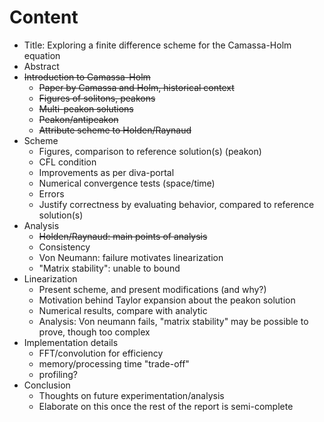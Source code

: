 Content
=======

- Title: Exploring a finite difference scheme for the Camassa-Holm equation
- Abstract
- ~~Introduction to Camassa-Holm~~
    - ~~Paper by Camassa and Holm, historical context~~
    - ~~Figures of solitons, peakons~~
    - ~~Multi-peakon solutions~~
    - ~~Peakon/antipeakon~~
    - ~~Attribute scheme to Holden/Raynaud~~
- Scheme
    - Figures, comparison to reference solution(s) (peakon)
    - CFL condition
    - Improvements as per diva-portal
    - Numerical convergence tests (space/time)
    - Errors
    - Justify correctness by evaluating behavior, compared to reference solution(s)
- Analysis
    - ~~Holden/Raynaud: main points of analysis~~
    - Consistency
    - Von Neumann: failure motivates linearization
    - "Matrix stability": unable to bound
- Linearization
    - Present scheme, and present modifications (and why?)
    - Motivation behind Taylor expansion about the peakon solution
    - Numerical results, compare with analytic
    - Analysis: Von neumann fails, "matrix stability" may be possible to prove, though too complex
- Implementation details
    - FFT/convolution for efficiency
    - memory/processing time "trade-off"
    - profiling?
- Conclusion
    - Thoughts on future experimentation/analysis
    - Elaborate on this once the rest of the report is semi-complete
 
